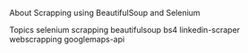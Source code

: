 About
Scrapping using BeautifulSoup and Selenium

Topics
selenium scrapping beautifulsoup bs4 linkedin-scraper webscrapping googlemaps-api
